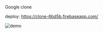 Google clone

deploy: https://clone-6bd5b.firebaseapp.com/


![demo]("C:\Users\m19ss\Documents\GitHub\Google-clone\4dxev6.gif")
